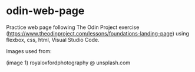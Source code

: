 # odin-web-page

Practice web page following The Odin Project exercise (https://www.theodinproject.com/lessons/foundations-landing-page) using flexbox, css, html, Visual Studio Code.

Images used from:

(image 1) royaloxfordphotography @ unsplash.com